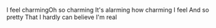 
I feel charmingOh so charming
It's alarming how charming I feel
And so pretty
That I hardly can believe I'm real
